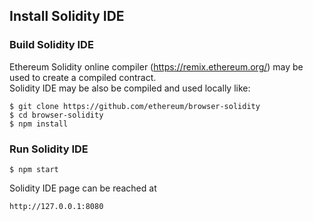 
## Install Solidity IDE

### Build Solidity IDE
Ethereum Solidity online compiler (https://remix.ethereum.org/) may be used to create a compiled contract.  
Solidity IDE may be also be compiled and used locally like:
```shell
$ git clone https://github.com/ethereum/browser-solidity
$ cd browser-solidity
$ npm install
```

### Run Solidity IDE
```shell
$ npm start
```
Solidity IDE page can be reached at
```
http://127.0.0.1:8080
```
